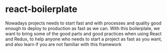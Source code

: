# react-boilerplate
Nowadays projects needs to start fast and with processes and quality good enough to deploy to production as fast as we can. With this boilerplate, we want to bring some of the good parts and good practices when using React and Redux, to help anyone who needs to start a project as fast as you want, and also learn if you are not familiar with this framework
